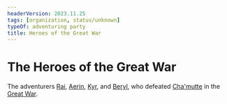```yaml
---
headerVersion: 2023.11.25
tags: [organization, status/unknown]
typeOf: adventuring party
title: Heroes of the Great War
---
```

# The Heroes of the Great War

The adventurers [Rai](<./rai.md>), [Aerin](<./aerin.md>), [Kyr](<./kyr.md>), and [Beryl](<./beryl.md>), who defeated [Cha'mutte](<../../extraplanar-powers/cha-mutte.md>) in the [Great War](<../../../events/1500s/great-war.md>). 